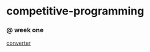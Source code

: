 # competitive-programming

### @ week one

[converter](https://leetcode.com/problems/integer-to-roman/)

